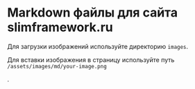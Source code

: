 # Markdown файлы для сайта slimframework.ru

Для загрузки изображений используйте директорию `images`.

Для вставки изображения в страницу используйте путь `/assets/images/md/your-image.png`

.
